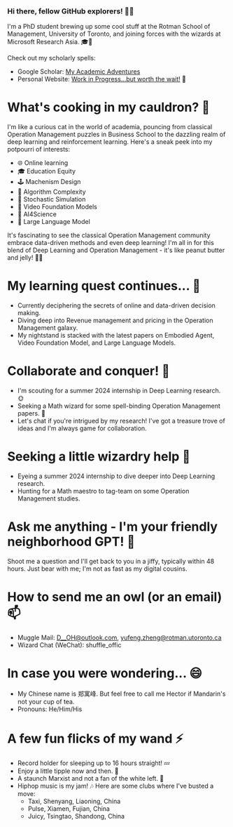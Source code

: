 ### Hi there, fellow GitHub explorers! 👋🚀

<!--
**DDDOH/DDDOH** is a ✨ _magical_ ✨ repository because its `README.md` (this file) right here is a sneak peek into my geeky life!

Here are some quirky tidbits about me:
-->

I'm a PhD student brewing up some cool stuff at the Rotman School of Management, University of Toronto, and joining forces with the wizards at Microsoft Research Asia. 🎓🔬

Check out my scholarly spells:
- Google Scholar: [My Academic Adventures](https://scholar.google.com/citations?user=c9guiLMAAAAJ&hl=en)
- Personal Website: [Work in Progress...but worth the wait!](https://dddoh.github.io) 🚧

# What's cooking in my cauldron? 🔭
I'm like a curious cat in the world of academia, pouncing from classical Operation Management puzzles in Business School to the dazzling realm of deep learning and reinforcement learning. Here's a sneak peek into my potpourri of interests:

- 🌐 Online learning
- 🎓 Education Equity
- 🕹️ Machenism Design
- 🧩 Algorithm Complexity
- 🎲 Stochastic Simulation
- 🎥 Video Foundation Models
- 🤖 AI4Science
- 🌌 Large Language Model

It's fascinating to see the classical Operation Management community embrace data-driven methods and even deep learning! I'm all in for this blend of Deep Learning and Operation Management - it's like peanut butter and jelly! 🥜🍇

# My learning quest continues... 🌱
- Currently deciphering the secrets of online and data-driven decision making.
- Diving deep into Revenue management and pricing in the Operation Management galaxy.
- My nightstand is stacked with the latest papers on Embodied Agent, Video Foundation Model, and Large Language Models.

# Collaborate and conquer! 👯
- I'm scouting for a summer 2024 internship in Deep Learning research. 🌞
- Seeking a Math wizard for some spell-binding Operation Management papers. 🧙
- Let's chat if you're intrigued by my research! I've got a treasure trove of ideas and I'm always game for collaboration.

# Seeking a little wizardry help 🤔
- Eyeing a summer 2024 internship to dive deeper into Deep Learning research.
- Hunting for a Math maestro to tag-team on some Operation Management studies.

# Ask me anything - I'm your friendly neighborhood GPT! 💬
Shoot me a question and I'll get back to you in a jiffy, typically within 48 hours. Just bear with me; I'm not as fast as my digital cousins.

# How to send me an owl (or an email) 📫
- Muggle Mail: D__OH@outlook.com, yufeng.zheng@rotman.utoronto.ca
- Wizard Chat (WeChat): shuffle_offic

# In case you were wondering... 😄
- My Chinese name is 郑寓峰. But feel free to call me Hector if Mandarin's not your cup of tea.
- Pronouns: He/Him/His

# A few fun flicks of my wand ⚡
- Record holder for sleeping up to 16 hours straight! 💤
- Enjoy a little tipple now and then. 🍷
- A staunch Marxist and not a fan of the white left. 🚩
- Hiphop music is my jam! 🎶 Here are some clubs where I've busted a move:
  - Taxi, Shenyang, Liaoning, China
  - Pulse, Xiamen, Fujian, China
  - Juicy, Tsingtao, Shandong, China
